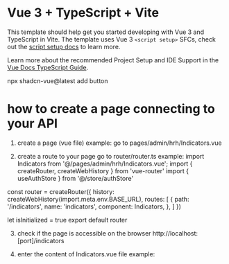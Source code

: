 # Vue 3 + TypeScript + Vite

This template should help get you started developing with Vue 3 and TypeScript in Vite. The template uses Vue 3 `<script setup>` SFCs, check out the [script setup docs](https://v3.vuejs.org/api/sfc-script-setup.html#sfc-script-setup) to learn more.

Learn more about the recommended Project Setup and IDE Support in the [Vue Docs TypeScript Guide](https://vuejs.org/guide/typescript/overview.html#project-setup).

npx shadcn-vue@latest add button


# how to create a page connecting to your API
1. create a page (vue file)
example:
go to pages/admin/hrh/Indicators.vue

2. create a route to your page
go to router/router.ts
example:
import Indicators from '@/pages/admin/hrh/Indicators.vue';
import { createRouter, createWebHistory } from 'vue-router'
import { useAuthStore } from '@/store/authStore'


const router = createRouter({
  history: createWebHistory(import.meta.env.BASE_URL),
  routes: [
    {
      path: '/indicators',
      name: 'indicators',
      component: Indicators,
    },
  ]
})


let isInitialized = true
export default router

3. check if the page is accessible on the browser
http://localhost:[port]/indicators

4. enter the content of Indicators.vue file
example: 

